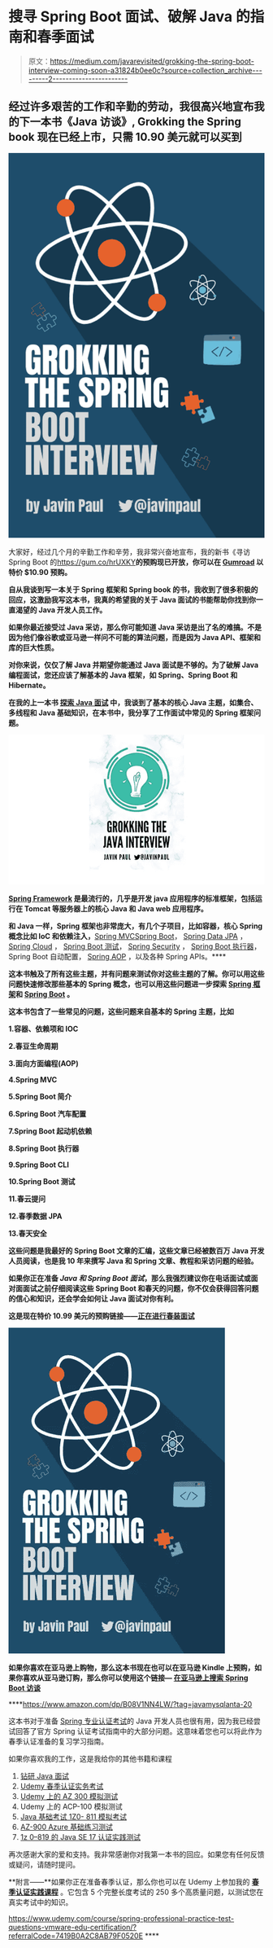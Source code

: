 # 搜寻 Spring Boot 面试、破解 Java 的指南和春季面试

> 原文：<https://medium.com/javarevisited/grokking-the-spring-boot-interview-coming-soon-a31824b0ee0c?source=collection_archive---------2----------------------->

## 经过许多艰苦的工作和辛勤的劳动，我很高兴地宣布我的下一本书《Java 访谈》, Grokking the Spring book 现在已经上市，只需 10.90 美元就可以买到

[![](img/329c0a1a708e7c95391b7006d0d28e0c.png)](https://gum.co/hrUXKY)

大家好，经过几个月的辛勤工作和辛劳，我非常兴奋地宣布，我的新书《寻访 Spring Boot 的<https://gum.co/hrUXKY>**的预购现已开放，你可以在 [Gumroad](https://medium.com/u/4e3295cc7a0b?source=post_page-----a31824b0ee0c--------------------------------) 以特价 **$10.90** 预购。**

**自从我谈到写一本关于 Spring 框架和 Spring book 的书，我收到了很多积极的回应，这激励我写这本书，我真的希望我的关于 Java 面试的书能帮助你找到你一直渴望的 Java 开发人员工作。**

**如果你最近接受过 Java 采访，那么你可能知道 Java 采访是出了名的难搞。不是因为他们像谷歌或亚马逊一样问不可能的算法问题，而是因为 Java API、框架和库的巨大性质。**

**对你来说，仅仅了解 Java 并期望你能通过 Java 面试是不够的。为了破解 Java 编程面试，您还应该了解基本的 Java 框架，如 Spring、Spring Boot 和 Hibernate。**

**在我的上一本书 [**探索 Java 面试**](https://gumroad.com/l/QqjGH) 中，我谈到了基本的核心 Java 主题，如集合、多线程和 Java 基础知识，在本书中，我分享了工作面试中常见的 Spring 框架问题。**

**[![](img/b88a77d9638b2583c999e25268dd901e.png)](https://gumroad.com/l/QqjGH)**

**[Spring Framework](/javarevisited/10-best-online-courses-to-learn-spring-framework-in-2020-f7f73599c2fd) 是最流行的，几乎是开发 java 应用程序的标准框架，包括运行在 Tomcat 等服务器上的核心 Java 和 Java web 应用程序。**

**和 Java 一样，Spring 框架也非常庞大，有几个子项目，比如容器，核心 Spring 概念比如 IoC 和依赖注入，**[Spring MVC](/javarevisited/21-spring-mvc-rest-interview-questions-answers-for-beginners-and-experienced-developers-21ad3d4c9b82)[Spring Boot](/javarevisited/10-advanced-spring-boot-courses-for-experienced-java-developers-5e57606816bd?source=collection_home---4------0-----------------------)， [Spring Data JPA](https://www.java67.com/2021/01/spring-data-jpa-interview-questions-answers-java.html) ， [Spring Cloud](https://www.java67.com/2021/01/spring-cloud-interview-questions-with-answers-java.html) ， [Spring Boot 测试](https://javarevisited.blogspot.com/2021/02/-spring-boot-testing-interview-questions-answers-java.html)， [Spring Security](https://javarevisited.blogspot.com/2021/02/spring-security-interview-questions-answers-java.html#axzz6lIcZ8tnd) ， [Spring Boot 执行器](https://www.java67.com/2021/02/spring-boot-actuator-interview-questions-answers-java.html)，Spring Boot 自动配置， [Spring AOP](https://javarevisited.blogspot.com/2021/03/spring-aop-interview-questions-answers.html#axzz6nwXUSoGH) ，以及各种 Spring APIs。****

****这本书触及了所有这些主题，并有问题来测试你对这些主题的了解。你可以用这些问题快速修改那些基本的 Spring 概念，也可以用这些问题进一步探索 [Spring 框架](/javarevisited/top-10-free-courses-to-learn-spring-framework-for-java-developers-639db9348d25)和 [Spring Boot](/javarevisited/top-10-courses-to-learn-spring-boot-in-2020-best-of-lot-6ffce88a1b6e?source=---------39------------------) 。****

****这本书包含了一些常见的问题，这些问题来自基本的 Spring 主题，比如****

****1.容器、依赖项和 IOC****

****2.春豆生命周期****

****3.面向方面编程(AOP)****

****4.Spring MVC****

****5.Spring Boot 简介****

****6.Spring Boot 汽车配置****

****7.Spring Boot 起动机依赖****

****8.Spring Boot 执行器****

****9.Spring Boot CLI****

****10.Spring Boot 测试****

****11.春云提问****

****12.春季数据 JPA****

****13.春天安全****

****这些问题是我最好的 Spring Boot 文章的汇编，这些文章已经被数百万 Java 开发人员阅读，也是我 10 年来撰写 Java 和 Spring 文章、教程和采访问题的经验。****

****如果你正在准备 *Java 和 Spring Boot 面试*，那么我强烈建议你在电话面试或面对面面试之前仔细阅读这些 Spring Boot 和春天的问题，你不仅会获得回答问题的信心和知识，还会学会如何让 Java 面试对你有利。****

******这是现在特价 10.99 美元的预购链接**——[正在进行春装面试](https://gum.co/hrUXKY)****

****[![](img/4b6a412997785bdf34789602e92c1e48.png)](https://gum.co/hrUXKY)****

****如果你喜欢在亚马逊上购物，那么这本书现在也可以在亚马逊 Kindle 上预购，如果你喜欢从亚马逊订购，那么你可以使用这个链接— [**在亚马逊上搜索 Spring Boot 访谈**](https://www.amazon.com/dp/B08V1NN4LW/?tag=javamysqlanta-20)****

****<https://www.amazon.com/dp/B08V1NN4LW/?tag=javamysqlanta-20>  

这本书对于准备 [Spring 专业认证考试](https://javarevisited.blogspot.com/2018/08/how-to-crack-spring-core-professional-certification-exam-java-latest.html#axzz5j90KOik7)的 Java 开发人员也很有用，因为我已经尝试回答了官方 Spring 认证考试指南中的大部分问题。这意味着您也可以将此作为春季认证准备的复习学习指南。

如果你喜欢我的工作，这是我给你的其他书籍和课程

1.  [钻研 Java 面试](https://gumroad.com/l/QqjGH)
2.  [Udemy 春季认证实务考试](https://www.udemy.com/course/spring-professional-practice-test-questions-vmware-edu-certification/?couponCode=5DAYPROMO)
3.  [Udemy 上的 AZ 300 模拟测试](https://www.udemy.com/course/az-303-microsoft-azure-architect-technologies-practice-tests/?couponCode=5DAYSPECIAL)
4.  Udemy 上的 ACP-100 模拟测试
5.  [Java 基础考试 1Z0- 811 模拟考试](https://www.udemy.com/course/java-foundations-exam-1z0-811-practice-tests-new/?referralCode=FE9DD7923503304B7EE3)
6.  [AZ-900 Azure 基础练习测试](https://www.udemy.com/course/az-900-practice-test-azure-fundamentls-certification-exam/?referralCode=C335B28D838A48DEDFA1)
7.  [1z 0–819 的 Java SE 17 认证实践测试](https://www.udemy.com/course/1z0-819-certification-oracle-java-17-exam-practice-test/?referralCode=8CCD5C00F8AE1259BBF1)

再次感谢大家的爱和支持。我非常感谢你对我第一本书的回应。如果您有任何反馈或疑问，请随时提问。

**附言——**如果你正在准备春季认证，那么你也可以在 Udemy 上参加我的 [**春季认证实践课程**](https://www.udemy.com/course/spring-professional-practice-test-questions-vmware-edu-certification/?referralCode=7419B0A2C8AB79F0520E) 。它包含 5 个完整长度考试的 250 多个高质量问题，以测试您在真实考试中的知识。

<https://www.udemy.com/course/spring-professional-practice-test-questions-vmware-edu-certification/?referralCode=7419B0A2C8AB79F0520E> ****